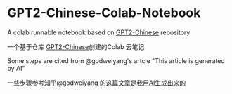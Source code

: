 # GPT2-Chinese-Colab-Notebook
A colab runnable notebook based on [GPT2-Chinese](https://github.com/Morizeyao/GPT2-Chinese) repository

一个基于仓库 [GPT2-Chinese](https://github.com/Morizeyao/GPT2-Chinese)创建的Colab 云笔记



Some steps are cited from @godweiyang's artcle "This article is generated by AI"

一些步骤参考知乎@godweiyang 的[这篇文章是我用AI生成出来的](https://zhuanlan.zhihu.com/p/421642560)
